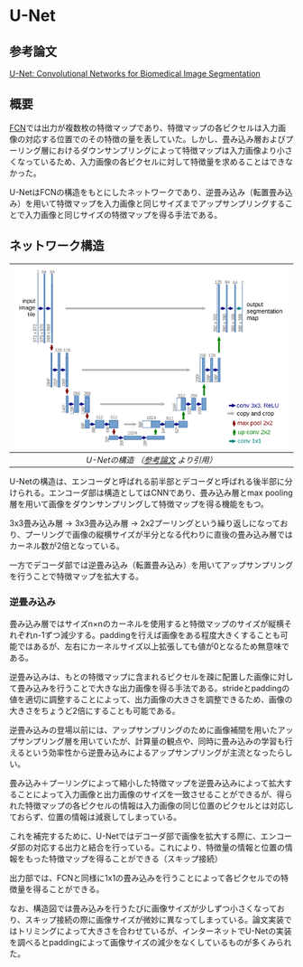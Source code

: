 # U-Net

## 参考論文
[U-Net: Convolutional Networks for Biomedical Image Segmentation](https://arxiv.org/abs/1505.04597)

## 概要

[FCN](./cnn.md)では出力が複数枚の特徴マップであり、特徴マップの各ピクセルは入力画像の対応する位置でのその特徴の量を表していた。しかし、畳み込み層およびプーリング層におけるダウンサンプリングによって特徴マップは入力画像より小さくなっているため、入力画像の各ピクセルに対して特徴量を求めることはできなかった。

U-NetはFCNの構造をもとにしたネットワークであり、逆畳み込み（転置畳み込み）を用いて特徴マップを入力画像と同じサイズまでアップサンプリングすることで入力画像と同じサイズの特徴マップを得る手法である。

## ネットワーク構造

|![](./pics/unet/unet.png)|
|:--:|
|*U-Netの構造 （[参考論文](https://arxiv.org/abs/1505.04597) より引用）*|

U-Netの構造は、エンコーダと呼ばれる前半部とデコーダと呼ばれる後半部に分けられる。エンコーダ部は構造としてはCNNであり、畳み込み層とmax pooling層を用いて画像をダウンサンプリングして特徴マップを得る機能をもつ。

3x3畳み込み層 -> 3x3畳み込み層 -> 2x2プーリングという繰り返しになっており、プーリングで画像の縦横サイズが半分となる代わりに直後の畳み込み層ではカーネル数が2倍となっている。

一方でデコーダ部では逆畳み込み（転置畳み込み）を用いてアップサンプリングを行うことで特徴マップを拡大する。

### 逆畳み込み

畳み込み層ではサイズn×nのカーネルを使用すると特徴マップのサイズが縦横それぞれn-1ずつ減少する。paddingを行えば画像をある程度大きくすることも可能ではあるが、左右にカーネルサイズ以上拡張しても値が0となるため無意味である。

逆畳み込みは、もとの特徴マップに含まれるピクセルを疎に配置した画像に対して畳み込みを行うことで大きな出力画像を得る手法である。strideとpaddingの値を適切に調整することによって、出力画像の大きさを調整できるため、画像の大きさをちょうど2倍にすることも可能である。

逆畳み込みの登場以前には、アップサンプリングのために画像補間を用いたアップサンプリング層を用いていたが、計算量の観点や、同時に畳み込みの学習も行えるという効率性から逆畳み込みによるアップサンプリングが主流となったらしい。


畳み込み＋プーリングによって縮小した特徴マップを逆畳み込みによって拡大することによって入力画像と出力画像のサイズを一致させることができるが、得られた特徴マップの各ピクセルの情報は入力画像の同じ位置のピクセルとは対応しておらず、位置の情報は減衰してしまっている。

これを補完するために、U-Netではデコーダ部で画像を拡大する際に、エンコーダ部の対応する出力と結合を行っている。これにより、特徴量の情報と位置の情報をもった特徴マップを得ることができる（スキップ接続）

出力部では、FCNと同様に1x1の畳み込みを行うことによって各ピクセルでの特徴量を得ることができる。

なお、構造図では畳み込みを行うたびに画像サイズが少しずつ小さくなっており、スキップ接続の際に画像サイズが微妙に異なってしまっている。論文実装ではトリミングによって大きさを合わせているが、インターネットでU-Netの実装を調べるとpaddingによって画像サイズの減少をなくしているものが多くみられた。
